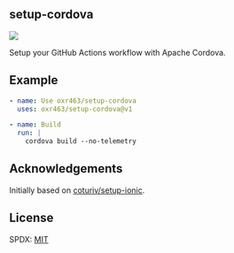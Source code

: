 ## setup-cordova

[![](https://github.com/oxr463/setup-cordova/workflows/CI/badge.svg)](https://github.com/oxr463/setup-cordova/actions)

Setup your GitHub Actions workflow with Apache Cordova.

## Example

```yaml
- name: Use oxr463/setup-cordova
  uses: oxr463/setup-cordova@v1

- name: Build
  run: |
    cordova build --no-telemetry
```

## Acknowledgements

Initially based on [coturiv/setup-ionic](https://github.com/coturiv/setup-ionic).

## License

SPDX: [MIT](LICENSE)
